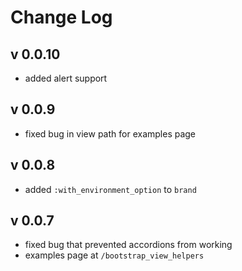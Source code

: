 # Change Log

## v 0.0.10

* added alert support

## v 0.0.9

* fixed bug in view path for examples page

## v 0.0.8

* added `:with_environment_option` to `brand`

## v 0.0.7

* fixed bug that prevented accordions from working
* examples page at `/bootstrap_view_helpers`